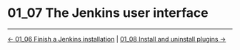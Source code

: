 # 01_07 The Jenkins user interface

<!-- FooterStart -->
---
[← 01_06 Finish a Jenkins installation](../01_06_finish_a_jenkins_installation/README.md) | [01_08 Install and uninstall plugins →](../01_08_install_uninstall_plugins/README.md)
<!-- FooterEnd -->
